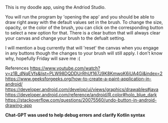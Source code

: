 This is my doodle app, using the Andriod Studio. 

You will run the program by 'opening the app' and you should be able to draw right away with the default values set in the brush. To change the size, 
opacity, or the color of the brush, you can click on the corresponding button to select a new option for that. There is a clear button that will always 
clear your canvas and change your brush to the defualt setting.

I will mention a bug currently that will 'reset' the canvas when you engage in any buttons though the changes to your brush will still apply.
I don't know why, hopefully Friday will save me :(


References
https://www.youtube.com/watch?v=z1B_dNqEVfs&list=PLW98DQDDUrRhUf167J9K8KmwoK6iUA4Gi&index=2
https://www.geeksforgeeks.org/how-to-create-a-paint-application-in-android/
https://developer.android.com/develop/ui/views/graphics/drawables#java
https://developer.android.com/reference/android/R.color#holo_blue_dark
https://stackoverflow.com/questions/20075560/undo-button-in-android-drawing-app

**Chat-GPT was used to help debug errors and clarify Kotlin syntax**
